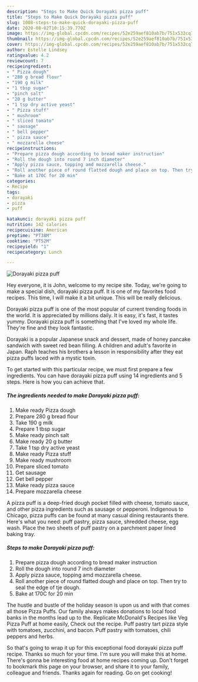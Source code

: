 ```yaml
---
description: "Steps to Make Quick Dorayaki pizza puff"
title: "Steps to Make Quick Dorayaki pizza puff"
slug: 1008-steps-to-make-quick-dorayaki-pizza-puff
date: 2020-08-02T10:15:39.770Z
image: https://img-global.cpcdn.com/recipes/52e259aef810ab7b/751x532cq70/dorayaki-pizza-puff-recipe-main-photo.jpg
thumbnail: https://img-global.cpcdn.com/recipes/52e259aef810ab7b/751x532cq70/dorayaki-pizza-puff-recipe-main-photo.jpg
cover: https://img-global.cpcdn.com/recipes/52e259aef810ab7b/751x532cq70/dorayaki-pizza-puff-recipe-main-photo.jpg
author: Estelle Lindsey
ratingvalue: 4.2
reviewcount: 7
recipeingredient:
- " Pizza dough"
- "280 g bread flour"
- "190 g milk"
- "1 tbsp sugar"
- "pinch salt"
- "20 g butter"
- "1 tsp dry active yeast"
- " Pizza stuff"
- " mushroom"
- " sliced tomato"
- " sausage"
- " bell pepper"
- " pizza sauce"
- " mozzarella cheese"
recipeinstructions:
- "Prepare pizza dough according to bread maker instruction"
- "Roll the dough into round 7 inch diameter"
- "Apply pizza sauce, topping amd mozzarella cheese."
- "Roll another piece of round flatted dough and place on top. Then try to seal the edge of tje dough."
- "Bake at 170C for 20 min"
categories:
- Recipe
tags:
- dorayaki
- pizza
- puff

katakunci: dorayaki pizza puff 
nutrition: 142 calories
recipecuisine: American
preptime: "PT38M"
cooktime: "PT52M"
recipeyield: "1"
recipecategory: Lunch

---
```



![Dorayaki pizza puff](https://img-global.cpcdn.com/recipes/52e259aef810ab7b/751x532cq70/dorayaki-pizza-puff-recipe-main-photo.jpg)

Hey everyone, it is John, welcome to my recipe site. Today, we're going to make a special dish, dorayaki pizza puff. It is one of my favorites food recipes. This time, I will make it a bit unique. This will be really delicious.

Dorayaki pizza puff is one of the most popular of current trending foods in the world. It is appreciated by millions daily. It is easy, it's fast, it tastes yummy. Dorayaki pizza puff is something that I've loved my whole life. They're fine and they look fantastic.

Dorayaki is a popular Japanese snack and dessert, made of honey pancake sandwich with sweet red bean filling. A children and adult&#39;s favorite in Japan. Raph teaches his brothers a lesson in responsibility after they eat pizza puffs laced with a mystic toxin.


To get started with this particular recipe, we must first prepare a few ingredients. You can have dorayaki pizza puff using 14 ingredients and 5 steps. Here is how you can achieve that.

<!--inarticleads1-->

##### The ingredients needed to make Dorayaki pizza puff:

1. Make ready  Pizza dough
1. Prepare 280 g bread flour
1. Take 190 g milk
1. Prepare 1 tbsp sugar
1. Make ready pinch salt
1. Make ready 20 g butter
1. Take 1 tsp dry active yeast
1. Make ready  Pizza stuff
1. Make ready  mushroom
1. Prepare  sliced tomato
1. Get  sausage
1. Get  bell pepper
1. Make ready  pizza sauce
1. Prepare  mozzarella cheese


A pizza puff is a deep-fried dough pocket filled with cheese, tomato sauce, and other pizza ingredients such as sausage or pepperoni. Indigenous to Chicago, pizza puffs can be found at many casual dining restaurants there. Here&#39;s what you need: puff pastry, pizza sauce, shredded cheese, egg wash. Place the two sheets of puff pastry on a parchment paper lined baking tray. 

<!--inarticleads2-->

##### Steps to make Dorayaki pizza puff:

1. Prepare pizza dough according to bread maker instruction
1. Roll the dough into round 7 inch diameter
1. Apply pizza sauce, topping amd mozzarella cheese.
1. Roll another piece of round flatted dough and place on top. Then try to seal the edge of tje dough.
1. Bake at 170C for 20 min


The hustle and bustle of the holiday season is upon us and with that comes all those Pizza Puffs. Our family always makes donations to local food banks in the months lead up to the. Replicate McDonald&#39;s Recipes like Veg Pizza Puff at home easily, Check out the recipe. Puff pastry tart pizza style with tomatoes, zucchini, and bacon. Puff pastry with tomatoes, chili peppers and herbs. 

So that's going to wrap it up for this exceptional food dorayaki pizza puff recipe. Thanks so much for your time. I'm sure you will make this at home. There's gonna be interesting food at home recipes coming up. Don't forget to bookmark this page on your browser, and share it to your family, colleague and friends. Thanks again for reading. Go on get cooking!
